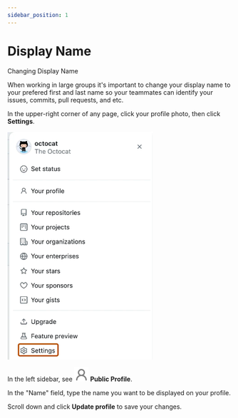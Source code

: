 ```yaml
---
sidebar_position: 1
---
```


# Display Name

Changing Display Name

When working in large groups it's important to change your display name to your prefered first and last name so your teammates can identify your issues, commits, pull requests, and etc.

In the upper-right corner of any page, click your profile photo, then click **Settings**.

![GitHub Profile Sidebar](github-profile-sidebar.png)

In the left sidebar, see ![GitHub Profile Sidebar](profile-icon.svg) **Public Profile**.

In the "Name" field, type the name you want to be displayed on your profile.

Scroll down and click **Update profile** to save your changes.


